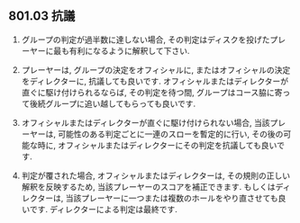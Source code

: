 ## 801.03 抗議

1. グループの判定が過半数に達しない場合,
その判定はディスクを投げたプレーヤーに最も有利になるように解釈して下さい.

1. プレーヤーは,
グループの決定をオフィシャルに,
またはオフィシャルの決定をディレクターに,
抗議しても良いです.
オフィシャルまたはディレクターが直ぐに駆け付けられるならば,
その判定を待つ間,
グループはコース脇に寄って後続グループに追い越してもらっても良いです.

1. オフィシャルまたはディレクターが直ぐに駆け付けられない場合,
当該プレーヤーは,
可能性のある判定ごとに一連のスローを暫定的に行い,
その後の可能な時に,
オフィシャルまたはディレクターにその判定を抗議しても良いです.

1. 判定が覆された場合,
オフィシャルまたはディレクターは,
その規則の正しい解釈を反映するため,
当該プレーヤーのスコアを補正できます.
もしくはディレクターは,
当該プレーヤーに一つまたは複数のホールをやり直させても良いです.
ディレクターによる判定は最終です.
